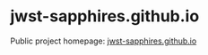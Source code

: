 # jwst-sapphires.github.io


Public project homepage: [jwst-sapphires.github.io](jwst-sapphires.github.io)
